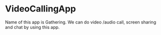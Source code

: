 # VideoCallingApp
Name of this app is Gathering. We can do video /audio call, screen sharing and chat by using this app.
